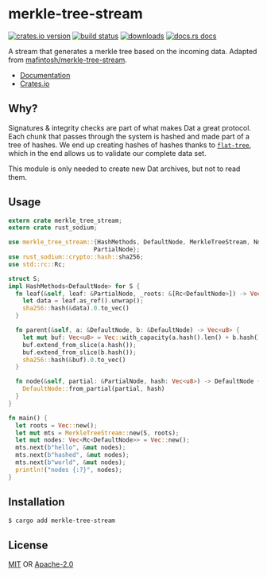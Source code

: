 # merkle-tree-stream
[![crates.io version][1]][2] [![build status][3]][4]
[![downloads][5]][6] [![docs.rs docs][7]][8]

A stream that generates a merkle tree based on the incoming data. Adapted from
[mafintosh/merkle-tree-stream](https://github.com/mafintosh/merkle-tree-stream).

- [Documentation][8]
- [Crates.io][2]

## Why?
Signatures & integrity checks are part of what makes Dat a great protocol.
Each chunk that passes through the system is hashed and made part of a tree
of hashes. We end up creating hashes of hashes thanks to
[`flat-tree`](https://docs.rs/flat-tree), which in the end allows us to
validate our complete data set.

This module is only needed to create new Dat archives, but not to read them.

## Usage
```rust
extern crate merkle_tree_stream;
extern crate rust_sodium;

use merkle_tree_stream::{HashMethods, DefaultNode, MerkleTreeStream, Node,
                        PartialNode};
use rust_sodium::crypto::hash::sha256;
use std::rc::Rc;

struct S;
impl HashMethods<DefaultNode> for S {
  fn leaf(&self, leaf: &PartialNode, _roots: &[Rc<DefaultNode>]) -> Vec<u8> {
    let data = leaf.as_ref().unwrap();
    sha256::hash(&data).0.to_vec()
  }

  fn parent(&self, a: &DefaultNode, b: &DefaultNode) -> Vec<u8> {
    let mut buf: Vec<u8> = Vec::with_capacity(a.hash().len() + b.hash().len());
    buf.extend_from_slice(a.hash());
    buf.extend_from_slice(b.hash());
    sha256::hash(&buf).0.to_vec()
  }

  fn node(&self, partial: &PartialNode, hash: Vec<u8>) -> DefaultNode {
    DefaultNode::from_partial(partial, hash)
  }
}

fn main() {
  let roots = Vec::new();
  let mut mts = MerkleTreeStream::new(S, roots);
  let mut nodes: Vec<Rc<DefaultNode>> = Vec::new();
  mts.next(b"hello", &mut nodes);
  mts.next(b"hashed", &mut nodes);
  mts.next(b"world", &mut nodes);
  println!("nodes {:?}", nodes);
}
```

## Installation
```sh
$ cargo add merkle-tree-stream
```

## License
[MIT](./LICENSE-MIT) OR [Apache-2.0](./LICENSE-APACHE)

[1]: https://img.shields.io/crates/v/merkle-tree-stream.svg?style=flat-square
[2]: https://crates.io/crates/merkle-tree-stream
[3]: https://img.shields.io/travis/datrs/merkle-tree-stream.svg?style=flat-square
[4]: https://travis-ci.org/datrs/merkle-tree-stream
[5]: https://img.shields.io/crates/d/merkle-tree-stream.svg?style=flat-square
[6]: https://crates.io/crate/merkle-tree-stream
[7]: https://docs.rs/merkle-tree-stream/badge.svg
[8]: https://docs.rs/merkle-tree-stream
